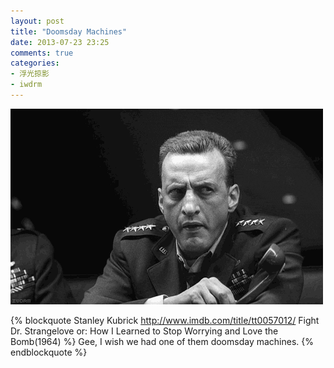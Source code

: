 ```yaml
---
layout: post
title: "Doomsday Machines"
date: 2013-07-23 23:25
comments: true
categories:
- 浮光掠影
- iwdrm
---
```


<img src="/downloads/images/dr_strangelove_doomsday_machine.gif" title="Doomsday Machines" alt="Doomsday Machines"/>

{% blockquote Stanley Kubrick http://www.imdb.com/title/tt0057012/ Fight Dr. Strangelove or: How I Learned to Stop Worrying and Love the Bomb(1964) %}
Gee, I wish we had one of them doomsday machines.
{% endblockquote %}
